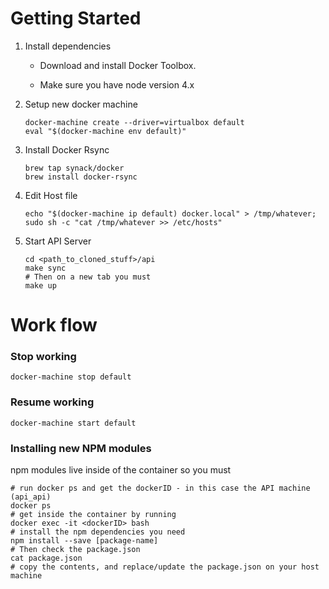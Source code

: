 # Getting Started

1. Install dependencies 
	
	- Download and install Docker Toolbox. 
	
	- Make sure you have node version 4.x


2. Setup new docker machine

    ```
    docker-machine create --driver=virtualbox default
    eval "$(docker-machine env default)"
    ```

3. Install Docker Rsync

    ```
    brew tap synack/docker
    brew install docker-rsync
    ```

4. Edit Host file

    ```
    echo "$(docker-machine ip default) docker.local" > /tmp/whatever; sudo sh -c "cat /tmp/whatever >> /etc/hosts"
    ```

5. Start API Server

    ```
    cd <path_to_cloned_stuff>/api
    make sync
    # Then on a new tab you must
    make up
    ```

# Work flow

### Stop working

```
docker-machine stop default
```

### Resume working

```
docker-machine start default
```

### Installing new NPM modules

npm modules live inside of the container so you must
	
	# run docker ps and get the dockerID - in this case the API machine (api_api)
    docker ps    
    # get inside the container by running
    docker exec -it <dockerID> bash
    # install the npm dependencies you need 
    npm install --save [package-name]
    # Then check the package.json
    cat package.json
    # copy the contents, and replace/update the package.json on your host machine
    
    
    
   
    